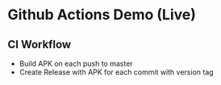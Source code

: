 # Github Actions Demo (Live)

## CI Workflow

- Build APK on each push to master
- Create Release with APK for each commit with version tag 
